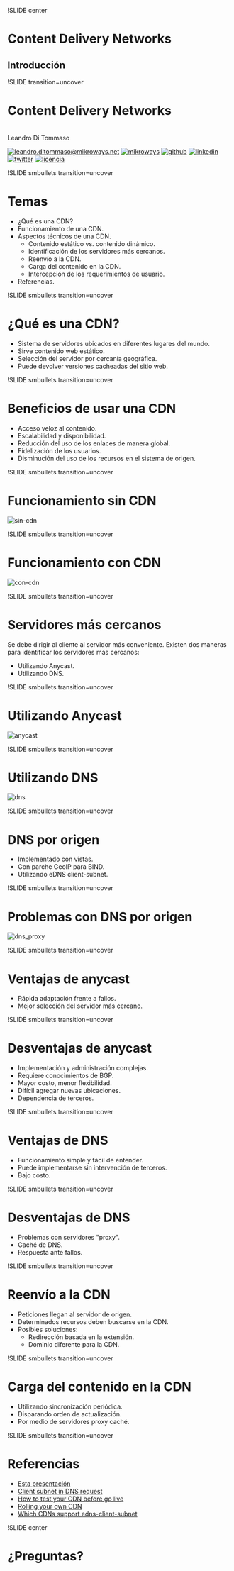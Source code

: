 !SLIDE center
# Content Delivery Networks #
## Introducción ##


!SLIDE transition=uncover
# Content Delivery Networks #
<br>
Leandro Di Tommaso

[![leandro.ditommaso@mikroways.net](email.png)](mailto:leandro.ditommaso@mikroways.net "leandro.ditommaso@mikroways.net")
[![mikroways](wordpress.png)](http://www.mikroways.net "mikroways")
[![github](github.png)](https://github.com/leoditommaso "github")
[![linkedin](linkedin.png)](http://ar.linkedin.com/in/leandroditommaso "linkedin")
[![twitter](twitter.png)](https://twitter.com/leoditommaso "twitter")
[![licencia](creative-common.png)](http://creativecommons.org/licenses/by-nc-sa/3.0/deed.es "licencia")


!SLIDE smbullets transition=uncover
# Temas
* ¿Qué es una CDN?
* Funcionamiento de una CDN.
* Aspectos técnicos de una CDN.
  * Contenido estático vs. contenido dinámico.
  * Identificación de los servidores más cercanos.
  * Reenvío a la CDN.
  * Carga del contenido en la CDN.
  * Intercepción de los requerimientos de usuario.
* Referencias.


!SLIDE smbullets transition=uncover
# ¿Qué es una CDN? #

* Sistema de servidores ubicados en diferentes lugares del mundo.
* Sirve contenido web estático.
* Selección del servidor por cercanía geográfica.
* Puede devolver versiones cacheadas del sitio web.


!SLIDE smbullets transition=uncover
# Beneficios de usar una CDN #

* Acceso veloz al contenido.
* Escalabilidad y disponibilidad.
* Reducción del uso de los enlaces de manera global.
* Fidelización de los usuarios.
* Disminución del uso de los recursos en el sistema de origen.

!SLIDE smbullets transition=uncover
# Funcionamiento sin CDN #

![sin-cdn](CDN_sin_CDN.png)


!SLIDE smbullets transition=uncover
# Funcionamiento con CDN #

![con-cdn](CDN_con_CDN.png)


!SLIDE smbullets transition=uncover
# Servidores más cercanos #

Se debe dirigir al cliente al servidor más conveniente. Existen dos maneras para identificar los servidores más cercanos:

* Utilizando Anycast.
* Utilizando DNS.


!SLIDE smbullets transition=uncover
# Utilizando Anycast #
![anycast](CDN_Anycast.png)


!SLIDE smbullets transition=uncover
# Utilizando DNS #
![dns](CDN_DNS.png)


!SLIDE smbullets transition=uncover
# DNS por origen #

* Implementado con vistas.
* Con parche GeoIP para BIND.
* Utilizando eDNS client-subnet.


!SLIDE smbullets transition=uncover
# Problemas con DNS por origen #
![dns_proxy](CDN_resolucion_DNS_proxy.png)


!SLIDE smbullets transition=uncover
# Ventajas de anycast #

* Rápida adaptación frente a fallos.
* Mejor selección del servidor más cercano.


!SLIDE smbullets transition=uncover
# Desventajas de anycast #

* Implementación y administración complejas.
* Requiere conocimientos de BGP.
* Mayor costo, menor flexibilidad.
* Difícil agregar nuevas ubicaciones.
* Dependencia de terceros.


!SLIDE smbullets transition=uncover
# Ventajas de DNS #

* Funcionamiento simple y fácil de entender.
* Puede implementarse sin intervención de terceros.
* Bajo costo.


!SLIDE smbullets transition=uncover
# Desventajas de DNS #

* Problemas con servidores "proxy".
* Caché de DNS.
* Respuesta ante fallos.


!SLIDE smbullets transition=uncover
# Reenvío a la CDN #

* Peticiones llegan al servidor de origen.
* Determinados recursos deben buscarse en la CDN.
* Posibles soluciones:
  * Redirección basada en la extensión. 
  * Dominio diferente para la CDN.


!SLIDE smbullets transition=uncover
# Carga del contenido en la CDN #

* Utilizando sincronización periódica.
* Disparando orden de actualización.
* Por medio de servidores proxy caché.


!SLIDE smbullets transition=uncover
# Referencias #

* [Esta presentación](http://leoditommaso.github.io/drinking-mate-presentation/)
* [Client subnet in DNS request](http://tools.ietf.org/id/draft-vandergaast-edns-client-subnet-02.html)
* [How to test your CDN before go live](http://www.cdnplanet.com/blog/how-test-your-cdn-before-go-live/)
* [Rolling your own CDN](http://www.scalescale.com/rolling-your-own-cdn-build-a-3-continent-cdn-for-25-in-1-hour/)
* [Which CDNs support edns-client-subnet](http://www.cdnplanet.com/blog/which-cdns-support-edns-client-subnet/)


!SLIDE center
# ¿Preguntas? #

